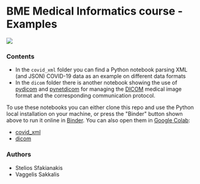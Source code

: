# BME Medical Informatics course - Examples

<a href="https://mybinder.org/v2/gh/sgsfak/BME-Medical-Informatics-course/main"><img src="https://mybinder.org/badge_logo.svg"></a>

### Contents

* In the `covid_xml` folder you can find a Python notebook parsing XML (and JSON) COVID-19 data as an example on different data formats
* In the `dicom` folder there is another notebook showing the use of [pydicom](https://github.com/pydicom/pydicom) and [pynetdicom](https://github.com/pydicom/pynetdicom) for managing the [DICOM](https://www.dicomstandard.org/) medical image format and the corresponding communication protocol.

To use these notebooks you can either clone this repo and use the Python local installation on your machine, or press the "Binder" button shown above to run it online in [Binder](https://mybinder.org). You can also open them in [Google Colab](https://colab.research.google.com/):

  -  [covid_xml](https://githubtocolab.com/sgsfak/BME-Medical-Informatics-course/blob/main/covid_xml/covid19.ipynb)
  -  [dicom](https://githubtocolab.com/sgsfak/BME-Medical-Informatics-course/blob/main/dicom/dicom-tests.ipynb)

### Authors

* Stelios Sfakianakis
* Vaggelis Sakkalis

